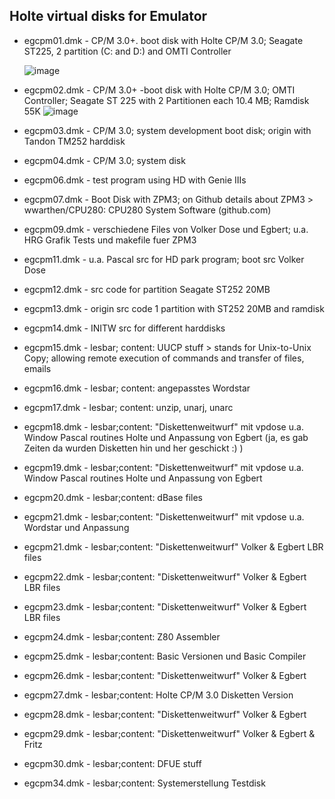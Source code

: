 ## Holte virtual disks for Emulator ##

- egcpm01.dmk - CP/M 3.0+. boot disk with Holte CP/M 3.0; Seagate ST225, 2 partition (C: and D:) and OMTI Controller

    ![image](https://user-images.githubusercontent.com/55332675/220178600-dcbccd4b-59c5-4a9f-93eb-85c091bec062.png)
- egcpm02.dmk - CP/M 3.0+ -boot disk with Holte CP/M 3.0; OMTI Controller; Seagate ST 225 with 2 Partitionen each 10.4 MB; Ramdisk 55K
![image](https://user-images.githubusercontent.com/55332675/220197762-d52659be-9a24-40cd-9498-ed645b7d1396.png)
- egcpm03.dmk - CP/M 3.0; system development boot disk; origin with Tandon TM252 harddisk
- egcpm04.dmk - CP/M 3.0; system disk
- egcpm06.dmk - test program using HD with Genie IIIs
- egcpm07.dmk - Boot Disk with ZPM3; on Github details about ZPM3 > wwarthen/CPU280: CPU280 System Software (github.com)
- egcpm09.dmk - verschiedene Files von Volker Dose und Egbert; u.a. HRG Grafik Tests und makefile fuer ZPM3
- egcpm11.dmk - u.a. Pascal src for HD park program; boot src Volker Dose
- egcpm12.dmk - src code for partition Seagate ST252 20MB
- egcpm13.dmk - origin src code 1 partition with ST252 20MB and ramdisk
- egcpm14.dmk - INITW src for different harddisks
- egcpm15.dmk - lesbar; content: UUCP stuff > stands for Unix-to-Unix Copy; allowing remote execution of commands and transfer of files, emails
- egcpm16.dmk - lesbar; content: angepasstes Wordstar
- egcpm17.dmk - lesbar; content: unzip, unarj, unarc
- egcpm18.dmk - lesbar;content: "Diskettenweitwurf" mit vpdose u.a. Window Pascal routines Holte und Anpassung von Egbert (ja, es gab Zeiten da wurden Disketten hin und her geschickt :) )
- egcpm19.dmk - lesbar;content: "Diskettenweitwurf" mit vpdose u.a. Window Pascal routines Holte und Anpassung von Egbert
- egcpm20.dmk - lesbar;content: dBase files
- egcpm21.dmk - lesbar;content: "Diskettenweitwurf" mit vpdose u.a. Wordstar und Anpassung
- egcpm21.dmk - lesbar;content: "Diskettenweitwurf" Volker & Egbert LBR files
- egcpm22.dmk - lesbar;content: "Diskettenweitwurf" Volker & Egbert LBR files
- egcpm23.dmk - lesbar;content: "Diskettenweitwurf" Volker & Egbert LBR files
- egcpm24.dmk - lesbar;content: Z80 Assembler
- egcpm25.dmk - lesbar;content: Basic Versionen und Basic Compiler
- egcpm26.dmk - lesbar;content: "Diskettenweitwurf" Volker & Egbert
- egcpm27.dmk - lesbar;content: Holte CP/M 3.0 Disketten Version
- egcpm28.dmk - lesbar;content: "Diskettenweitwurf" Volker & Egbert
- egcpm29.dmk - lesbar;content: "Diskettenweitwurf" Volker & Egbert & Fritz
- egcpm30.dmk - lesbar;content: DFUE stuff
- egcpm34.dmk - lesbar;content: Systemerstellung Testdisk
